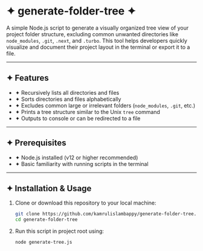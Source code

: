 # ✦ generate-folder-tree ✦

A simple Node.js script to generate a visually organized tree view of your project folder structure, excluding common unwanted directories like `node_modules`, `.git`, `.next`, and `.turbo`. This tool helps developers quickly visualize and document their project layout in the terminal or export it to a file.

---

## ✦ Features

- ✦ Recursively lists all directories and files  
- ✦ Sorts directories and files alphabetically  
- ✦ Excludes common large or irrelevant folders (`node_modules`, `.git`, etc.)  
- ✦ Prints a tree structure similar to the Unix `tree` command  
- ✦ Outputs to console or can be redirected to a file  

---

## ✦ Prerequisites

- ✦ Node.js installed (v12 or higher recommended)  
- ✦ Basic familiarity with running scripts in the terminal  

---

## ✦ Installation & Usage

1. Clone or download this repository to your local machine:

   ```bash
   git clone https://github.com/kamrulislambappy/generate-folder-tree.git
   cd generate-folder-tree
   ```
   
2. Run this script in project root using:

   ```bash
   node generate-tree.js
   ```
